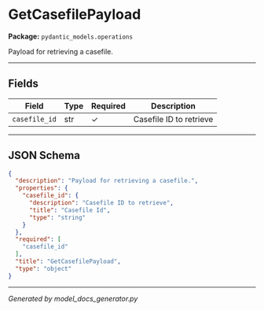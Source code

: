 # GetCasefilePayload

**Package:** `pydantic_models.operations`

Payload for retrieving a casefile.

---

## Fields

| Field | Type | Required | Description |
|-------|------|----------|-------------|
| `casefile_id` | str | ✓ | Casefile ID to retrieve |

---

## JSON Schema

```json
{
  "description": "Payload for retrieving a casefile.",
  "properties": {
    "casefile_id": {
      "description": "Casefile ID to retrieve",
      "title": "Casefile Id",
      "type": "string"
    }
  },
  "required": [
    "casefile_id"
  ],
  "title": "GetCasefilePayload",
  "type": "object"
}
```

---

*Generated by model_docs_generator.py*
